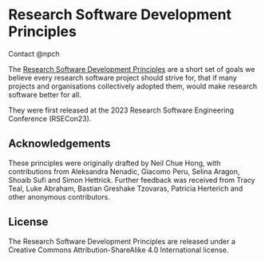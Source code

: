 # Research Software Development Principles
Contact @npch

The [Research Software Development Principles](principles.md) are a short set of goals we believe every research software project should strive for, 
that if many projects and organisations collectively adopted them, would make research software better for all. 

They were first released at the 2023 Research Software Engineering Conference (RSECon23).

## Acknowledgements

These principles were originally drafted by Neil Chue Hong, with contributions from Aleksandra Nenadic, Giacomo Peru, Selina Aragon, 
Shoaib Sufi and Simon Hettrick. 
Further feedback was received from Tracy Teal, Luke Abraham, Bastian Greshake Tzovaras, Patricia Herterich and other anonymous contributors.

## License

The Research Software Development Principles are released under a Creative Commons Attribution-ShareAlike 4.0 International license.
